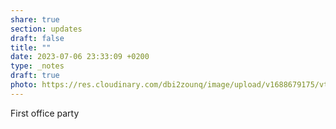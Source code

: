 ```yaml
---
share: true
section: updates
draft: false
title: ""
date: 2023-07-06 23:33:09 +0200
type: _notes
draft: true
photo: https://res.cloudinary.com/dbi2zounq/image/upload/v1688679175/vtwoslpxxxspfnofjtgf.jpg
---
```



First office party
